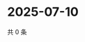 # 2025-07-10

共 0 条

<!-- BEGIN ZHIHUQUESTIONS -->
<!-- 最后更新时间 Thu Jul 10 2025 10:49:53 GMT+0800 (China Standard Time) -->

<!-- END ZHIHUQUESTIONS -->
